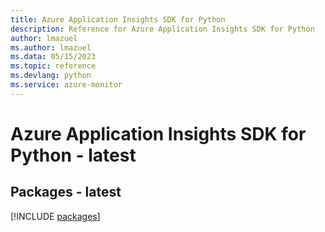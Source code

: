 ```yaml
---
title: Azure Application Insights SDK for Python
description: Reference for Azure Application Insights SDK for Python
author: lmazuel
ms.author: lmazuel
ms.data: 05/15/2023
ms.topic: reference
ms.devlang: python
ms.service: azure-monitor
---
```

# Azure Application Insights SDK for Python - latest
## Packages - latest
[!INCLUDE [packages](application-insights-index.md)]